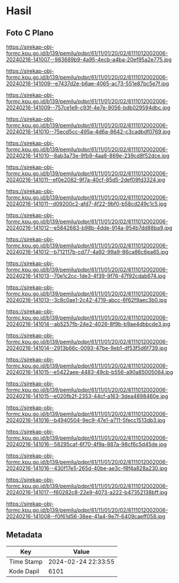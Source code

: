 # Hasil

## Foto C Plano

https://sirekap-obj-formc.kpu.go.id/b139/pemilu/pdpr/61/11/01/20/02/6111012002006-20240216-141007--983689b9-4a95-4ecb-a4ba-20ef95a2e775.jpg

https://sirekap-obj-formc.kpu.go.id/b139/pemilu/pdpr/61/11/01/20/02/6111012002006-20240216-141009--e7437d2e-b6ae-4065-ac73-551e87bc5e7f.jpg

https://sirekap-obj-formc.kpu.go.id/b139/pemilu/pdpr/61/11/01/20/02/6111012002006-20240216-141009--757ce1e9-c93f-4e7e-9056-bdb029594dbc.jpg

https://sirekap-obj-formc.kpu.go.id/b139/pemilu/pdpr/61/11/01/20/02/6111012002006-20240216-141010--75ecd5cc-495a-4d6a-8642-c3cadbdf0769.jpg

https://sirekap-obj-formc.kpu.go.id/b139/pemilu/pdpr/61/11/01/20/02/6111012002006-20240216-141010--8ab3a73e-9fb9-4aa6-869e-239cd8f52dce.jpg

https://sirekap-obj-formc.kpu.go.id/b139/pemilu/pdpr/61/11/01/20/02/6111012002006-20240216-141011--ef0e2082-9f7a-40cf-85d5-2def09fd3324.jpg

https://sirekap-obj-formc.kpu.go.id/b139/pemilu/pdpr/61/11/01/20/02/6111012002006-20240216-141011--d09200c2-afd7-4f22-9bf0-b58cd249c1c5.jpg

https://sirekap-obj-formc.kpu.go.id/b139/pemilu/pdpr/61/11/01/20/02/6111012002006-20240216-141012--e5842683-b98b-4dde-914a-954b7dd88ba9.jpg

https://sirekap-obj-formc.kpu.go.id/b139/pemilu/pdpr/61/11/01/20/02/6111012002006-20240216-141012--b712117b-cd77-4a92-99a9-86ca86c6ea65.jpg

https://sirekap-obj-formc.kpu.go.id/b139/pemilu/pdpr/61/11/01/20/02/6111012002006-20240216-141013--70e1c2cc-1de3-4f39-9f76-47f92cdab674.jpg

https://sirekap-obj-formc.kpu.go.id/b139/pemilu/pdpr/61/11/01/20/02/6111012002006-20240216-141013--3c8c0ae1-2c42-4719-abcc-6f62f9aec3b0.jpg

https://sirekap-obj-formc.kpu.go.id/b139/pemilu/pdpr/61/11/01/20/02/6111012002006-20240216-141014--ab5257fb-24e2-4026-8f9b-b9ae4dbbcde3.jpg

https://sirekap-obj-formc.kpu.go.id/b139/pemilu/pdpr/61/11/01/20/02/6111012002006-20240216-141014--2913b66c-0093-47be-9eb1-df53f5d6f739.jpg

https://sirekap-obj-formc.kpu.go.id/b139/pemilu/pdpr/61/11/01/20/02/6111012002006-20240216-141015--e5422aee-4483-49cb-b556-a90a85005064.jpg

https://sirekap-obj-formc.kpu.go.id/b139/pemilu/pdpr/61/11/01/20/02/6111012002006-20240216-141015--e020fb2f-2353-44cf-a163-3dea4898460e.jpg

https://sirekap-obj-formc.kpu.go.id/b139/pemilu/pdpr/61/11/01/20/02/6111012002006-20240216-141016--b4940504-9ec9-47e1-a711-5fecc1513db3.jpg

https://sirekap-obj-formc.kpu.go.id/b139/pemilu/pdpr/61/11/01/20/02/6111012002006-20240216-141016--58295caf-6f70-4f9a-887a-98cf6c5d45de.jpg

https://sirekap-obj-formc.kpu.go.id/b139/pemilu/pdpr/61/11/01/20/02/6111012002006-20240216-141016--430f17e5-265d-40be-ae3c-f8f4a828a230.jpg

https://sirekap-obj-formc.kpu.go.id/b139/pemilu/pdpr/61/11/01/20/02/6111012002006-20240216-141017--f60282c8-22e9-4073-a222-b47352138bff.jpg

https://sirekap-obj-formc.kpu.go.id/b139/pemilu/pdpr/61/11/01/20/02/6111012002006-20240216-141008--f0f61d56-38ee-41a4-9e7f-6409caeff058.jpg


## Metadata

| Key        | Value               |
| ---------- | ------------------- |
| Time Stamp | 2024-02-24 22:33:55 |
| Kode Dapil | 6101                |



